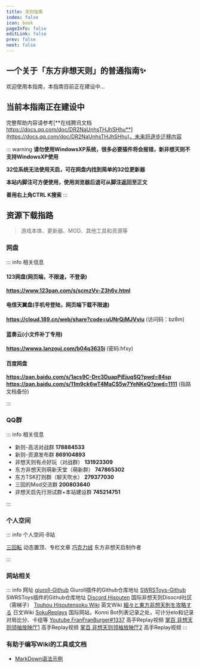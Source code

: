 ```yaml
---
title: 天则指南
index: false
icon: book
pageInfo: false
editLink: false
prev: false
next: false
---
```


## **一个关于「东方非想天则」的普通指南✨**
欢迎使用本指南，本指南目前正在建设中...

## **当前本指南正在建设中**
完整帮助内容请参考[**在线腾讯文档 https://docs.qq.com/doc/DR2NaUnhsTHJhSHhu**](https://docs.qq.com/doc/DR2NaUnhsTHJhSHhu)，未来将逐步迁移内容

::: warning 
**请勿使用WindowsXP系统，很多必要插件将会报错，新非想天则不支持WindowsXP使用**

**32位系统无法使用天启，可在网盘内找到简单的32位更新器**

**本站内脚注可方便使用，使用浏览器后退可从脚注返回至正文**

**善用右上角CTRL K搜索**
:::

## **资源下载指路**
>游戏本体、更新器、MOD、其他工具和资源等


### **网盘**

::: info 相关信息

#### 123网盘(网页端，不限速，不登录)
**https://www.123pan.com/s/scmzVv-Z3h6v.html**

#### 电信天翼盘(手机号登陆，网页端下载不限速)
**https://cloud.189.cn/web/share?code=uUNrQjMJVviu** (访问码：bz8m)


#### 蓝奏云(小文件补丁专用)
**https://wwwa.lanzouj.com/b04q3635i** (密码:hfxy)

#### 百度网盘
**https://pan.baidu.com/s/1acs9C-Drc3DuapPiEjuqSQ?pwd=84sp**
**https://pan.baidu.com/s/11m9ck6wT4MaCS5w7YeNKeQ?pwd=1111** (指路文档备份)

:::



### **QQ群** 

::: info 相关信息

- 新则-高活对战群  **178884533**
- 新则-资源发布群  **869104893**
- 非想天则有点好玩（对战群）  **131923309**
- 东方非想天则萌新天堂（萌新群）  **747865302**
- 东方TSK打则群（聊天吹水）   **279377030**
- 三回的Mod交流群  **200803640**
- 非想天启先行测试群+本站建设群  **745214751**

:::


### **个人空间** 

::: info 个人空间-B站

[三回転](https://space.bilibili.com/357511007) 动态置顶、专栏文章
[巧克力绒](https://space.bilibili.com/100686288) 东方非想天启制作者

:::


### **网站相关**

::: info 网址
[giuroll-Github](https://github.com/Giufinn/giuroll) Giuroll插件的Github仓库地址
[SWRSToys-Github](https://github.com/SokuDev/SokuMods) SWRSToys插件的Github仓库地址
[Discord Hisouten](https://discord.gg/hisouten) 国际非想天则Disocrd社区（需梯子）
[Touhou Hisoutensoku Wiki](https://hisouten.koumakan.jp/wiki/Touhou_Hisoutensoku_Wiki) 英文Wiki
[細々と東方非想天則を攻略する](https://w.atwiki.jp/bulletaction/) 日文Wiki
[SokuReplays](https://sokureplays.delthas.fr) 国际网站，Konni Bot列表记录之处，可计分elo和记录对局比分、卡组等
[Youtube FranFranBurger#1337](https://www.youtube.com/c/SpellBreakSoku/videos) 高手Replay视频
[掌百 非想天则领袖放映厅1](https://space.bilibili.com/691870131/video) 高手Replay视频
[掌百 非想天则领袖放映厅2](https://space.bilibili.com/485915/video) 高手Replay视频
:::

### 有助于编写Wiki的工具或文档
- [MarkDown语法示例](https://theme-hope.vuejs.press/zh/cookbook/markdown/demo.html#%E5%88%86%E5%89%B2%E7%BA%BF)

